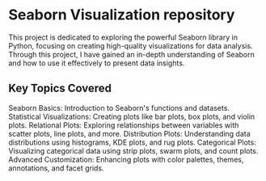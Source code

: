 # Seaborn Visualization repository 
This project is dedicated to exploring the powerful Seaborn library in Python, focusing on creating high-quality visualizations for data analysis. Through this project, I have gained an in-depth understanding of Seaborn and how to use it effectively to present data insights.
## Key Topics Covered
Seaborn Basics: Introduction to Seaborn's functions and datasets.
Statistical Visualizations: Creating plots like bar plots, box plots, and violin plots.
Relational Plots: Exploring relationships between variables with scatter plots, line plots, and more.
Distribution Plots: Understanding data distributions using histograms, KDE plots, and rug plots.
Categorical Plots: Visualizing categorical data using strip plots, swarm plots, and count plots.
Advanced Customization: Enhancing plots with color palettes, themes, annotations, and facet grids.